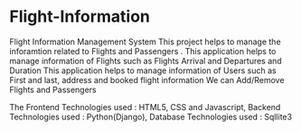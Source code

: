 # Flight-Information
Flight Information Management System
This project helps to manage the inforamtion related to Flights and Passengers . 
This application helps to manage information of Flights such as Flights Arrival and Departures and Duration
This application helps to manage information of Users such as First and last, address and booked flight information
We can Add/Remove Flights and Passengers

The Frontend Technologies used : HTML5, CSS and Javascript,
Backend Technologies used : Python(Django),
Database Technologies used : Sqllite3
